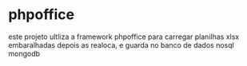 # phpoffice
este projeto ultliza a framework phpoffice para carregar planilhas xlsx embaralhadas depois as realoca, e guarda no banco de dados nosql mongodb
